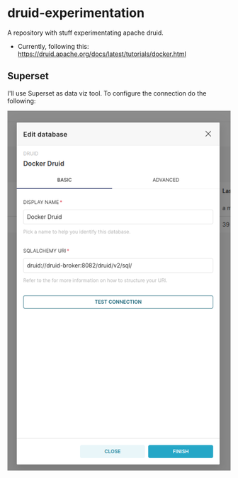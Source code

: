 # druid-experimentation
A repository with stuff experimentating apache druid.


- Currently, following this: https://druid.apache.org/docs/latest/tutorials/docker.html

## Superset
I'll use Superset as data viz tool. To configure the connection do the following:

![](./img/superset_config.png)